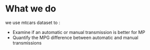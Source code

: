 # What we do
we use mtcars dataset to :
- Examine if an automatic or manual transmission is better for MP
- Quantify the MPG difference between automatic and manual transmissions
